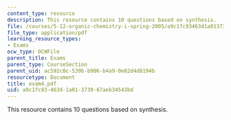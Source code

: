```yaml
---
content_type: resource
description: This resource contains 10 questions based on synthesis.
file: /courses/5-12-organic-chemistry-i-spring-2005/a9c1fc93463d1a01373967aeb34543bd_exam4.pdf
file_type: application/pdf
learning_resource_types:
- Exams
ocw_type: OCWFile
parent_title: Exams
parent_type: CourseSection
parent_uid: ac592c0c-539b-b906-b4a9-0e82d4d8194b
resourcetype: Document
title: exam4.pdf
uid: a9c1fc93-463d-1a01-3739-67aeb34543bd
---
```

This resource contains 10 questions based on synthesis.


